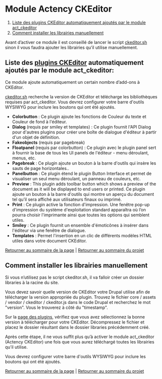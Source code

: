 # Module Actency CKEditor <a id="module"></a>
1. [Liste des plugins CKEditor automatiquement ajoutés par le module act_ckeditor](#list)
2. [Comment installer les librairies manuellement](#manually)

Avant d’activer ce module il est conseillé de lancer le script [ckeditor.sh](../../../../scripts/drupal/LISEZMOI.md) sinon il vous faudra ajouter les librairies qu’il utilise manuellement.


## Liste des [plugins CKEditor](http://ckeditor.com/addons/plugins/all ) automatiquement ajoutés par le module act_ckeditor:<a id="list"></a>
Ce module ajoute automatiquement un certain nombre d’add-ons à CKEditor.

[ckeditor.sh](../../../../scripts/drupal/LISEZMOI.md) recherche la version de CKEditor et télécharge les bibliothèques requises par act_ckeditor. Vous devrez configurer votre barre d'outils WYSIWYG pour inclure les boutons qui ont été ajoutés.

- **Colorbutton** : Ce plugin ajoute les fonctions de Couleur du texte et Couleur de fond à l'éditeur.
- **Dialog** (requis par smiley et templates) : Ce plugin fournit l'API Dialog pour d'autres plugins pour créer une boîte de dialogue d'éditeur à partir d'un objet de définition.
- **Fakeobjects** (requis par pagebreak)
- **Floatpanel** (requis par colorbutton) : Ce plugin avec le plugin panel sert à fournir la base de tous les UI panels de l'éditeur - menu déroulant, menus, etc.
- **Pagebreak** : Ce plugin ajoute un bouton à la barre d'outils qui insère les sauts de page horizontales..
- **Panelbutton** : Ce plugin étend le plugin Button Interface et permet de visualiser un seul menu déroulant, un panneau de couleurs, etc.
- **Preview** : This plugin adds toolbar button which shows a preview of the document as it will be displayed to end users or printed. Ce plugin ajoute un bouton à la barre d'outils qui montre un aperçu du document tel qu’il sera affiché aux utilisateurs finaux ou imprimé.
- **Print** : Ce plugin active la fonction d'impression. Une fenêtre pop-up d'impression du système d'exploitation standard apparaîtra où l’on pourra choisir l'imprimante ainsi que toutes les options qui semblent utiles.
- **Smiley** : Ce plugin fournit un ensemble d'émoticônes à insérer dans l'éditeur via une fenêtre de dialogue.
- **Templates** : Permet l'insertion en un clic de différents modèles HTML utiles dans votre document CKEditor.

[Retourner au sommaire de la page](#module) | [Retourner au sommaire du projet](../../../../LISEZMOI.md)

## Comment installer les librairies manuellement<a id="manually"></a>
Si vous n’utilisez pas le script ckeditor.sh, il va falloir créer un dossier libraries à la racine du site.

Vous devez savoir quelle version de CKEditor votre Drupal utilise afin de télécharger la version appropriée du plugin. Trouvez le fichier core / assets / vendor / ckeditor / ckeditor.js dans le code Drupal et recherchez le mot "version". Vous le trouverez à côté du "timestamp".

Sur la [page des plugins](http://ckeditor.com/addons/plugins/all), vérifiez que vous avez sélectionnez la bonne version à télécharger pour votre CKEditor. Décompressez le fichier et placez le dossier résultant dans le dossier libraries précédemment créé.

Après cette étape, il ne vous suffit plus qu’à activer le module act_ckeditor (Actency CKEditor) une fois que vous aurez téléchargé toutes les librairies qu’il utilise.

Vous devrez configurer votre barre d'outils WYSIWYG pour inclure les boutons qui ont été ajoutés.

[Retourner au sommaire de la page](#module) | [Retourner au sommaire du projet](../../../../LISEZMOI.md)
